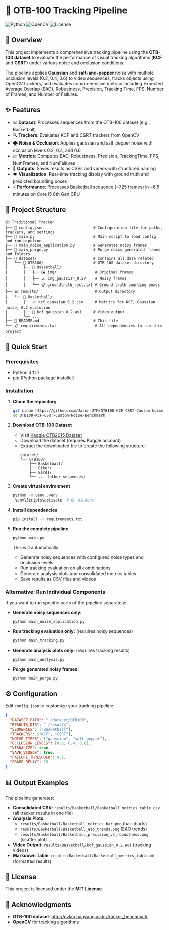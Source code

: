 # 🎯 OTB-100 Tracking Pipeline

![Python](https://img.shields.io/badge/python-v3.11+-blue.svg)
![OpenCV](https://img.shields.io/badge/OpenCV-4.11.0-green.svg)
![License](https://img.shields.io/badge/license-MIT-blue.svg)

## 📖 Overview

This project implements a comprehensive tracking pipeline using the **OTB-100 dataset** to evaluate the performance of visual tracking algorithms (**KCF** and **CSRT**) under various noise and occlusion conditions. 

The pipeline applies **Gaussian** and **salt-and-pepper** noise with multiple occlusion levels (0.2, 0.4, 0.6) to video sequences, tracks objects using OpenCV trackers, and evaluates comprehensive metrics including Expected Average Overlap (EAO), Robustness, Precision, Tracking Time, FPS, Number of Frames, and Number of Failures.

## ✨ Features

- 📊 **Dataset**: Processes sequences from the OTB-100 dataset (e.g., Basketball)
- 🔍 **Trackers**: Evaluates KCF and CSRT trackers from OpenCV
- 🌪️ **Noise & Occlusion**: Applies gaussian and salt_pepper noise with occlusion levels 0.2, 0.4, and 0.6
- 📈 **Metrics**: Computes EAO, Robustness, Precision, TrackingTime, FPS, NumFrames, and NumFailures
- 💾 **Outputs**: Saves results as CSVs and videos with structured naming
- 👁️ **Visualization**: Real-time tracking display with ground truth and predicted bounding boxes
- ⚡ **Performance**: Processes Basketball sequence (~725 frames) in ~6.5 minutes on Core i5 8th Gen CPU

## 📁 Project Structure
```
📦 Traditional Tracker
├── 📄 config.json                      # Configuration file for paths, trackers, and settings
├── 🐍 main.py                          # Main script to load config and run pipeline
├── 🔧 main_noise_application.py        # Generates noisy frames
├── 🧹 main_purge.py                    # Purge noisy generated frames and folders
├── 📁 dataset/                         # Contains all data related
│   └── 📁 OTB100/                      # OTB-100 dataset directory
│       ├── 🏀 Basketball/  
│       │   ├── 🖼️ img/                 # Original frames
│       │   ├── 🌫️ img_gaussian_0.2/    # Noisy frames
│       │   └── 📋 groundtruth_rect.txt # Ground truth bounding boxes
├── 📊 results/                         # Output directory
│   └── 🏀 Basketball/  
│       ├── 📈 kcf_gaussian_0.2.csv     # Metrics for KCF, Gaussian noise, 0.2 occlusion
│       ├── 🎥 kcf_gaussian_0.2.avi     # Video output
│       └── ... 
├── 📖 README.md                        # This file
└── 📋 requirements.txt                 # All dependencies to run this project
```

## 🚀 Quick Start

### Prerequisites

- Python 3.11.7
- pip (Python package installer)

### Installation

1. **Clone the repository**
   ```bash
   git clone https://github.com/Jason-UTM/OTB100-KCF-CSRT-Custom-Noise-Benchmark.git
   cd OTB100-KCF-CSRT-Custom-Noise-Benchmark
   ```

2. **Download OTB-100 Dataset**
   - Visit [Kaggle OTB2015 Dataset](https://www.kaggle.com/datasets/zly1402875051/otb2015)
   - Download the dataset (requires Kaggle account)
   - Extract the downloaded file to create the following structure:
     ```
     dataset/
     └── OTB100/
         ├── Basketball/
         ├── Biker/
         ├── Bird1/
         └── ... (other sequences)
     ```

3. **Create virtual environment**
   ```bash
   python -m venv .venv
   .venv\Scripts\activate  # On Windows
   ```

4. **Install dependencies**
   ```bash
   pip install -r requirements.txt
   ```

5. **Run the complete pipeline**
   ```bash
   python main.py
   ```
   This will automatically:
   - Generate noisy sequences with configured noise types and occlusion levels
   - Run tracking evaluation on all combinations
   - Generate analysis plots and consolidated metrics tables
   - Save results as CSV files and videos

### Alternative: Run Individual Components

If you want to run specific parts of the pipeline separately:

- **Generate noisy sequences only:**
  ```bash
  python main_noise_application.py
  ```

- **Run tracking evaluation only:** (requires noisy sequences)
  ```bash
  python main_tracking.py
  ```

- **Generate analysis plots only:** (requires tracking results)
  ```bash
  python main_analysis.py
  ```

- **Purge generated noisy frames:**
  ```bash
  python main_purge.py
  ```

## ⚙️ Configuration

Edit `config.json` to customize your tracking pipeline:

```json
{
  "DATASET_PATH": "./dataset/OTB100",
  "RESULTS_DIR": "./results",
  "SEQUENCES": ["Basketball"],
  "TRACKERS": ["KCF", "CSRT"],
  "NOISE_TYPES": ["gaussian", "salt_pepper"],
  "OCCLUSION_LEVELS": [0.2, 0.4, 0.6],
  "VISUALIZE": true,
  "SAVE_VIDEOS": true,
  "FAILURE_THRESHOLD": 0.1,
  "FRAME_DELAY": 25
}
```

## 📊 Output Examples

The pipeline generates:
- **Consolidated CSV**: `results/Basketball/Basketball_metrics_table.csv` (all tracker results in one file)
- **Analysis Plots**: 
  - `results/Basketball/Basketball_metrics_bar.png` (bar charts)
  - `results/Basketball/Basketball_eao_trends.png` (EAO trends)
  - `results/Basketball/Basketball_precision_vs_robustness.png` (scatter plot)
- **Video Output**: `results/Basketball/kcf_gaussian_0.2.avi` (tracking videos)
- **Markdown Table**: `results/Basketball/Basketball_metrics_table.md` (formatted results)

## 📄 License

This project is licensed under the **MIT License**.

## 🙏 Acknowledgments

- **OTB-100 dataset**: http://cvlab.hanyang.ac.kr/tracker_benchmark
- **OpenCV** for tracking algorithms